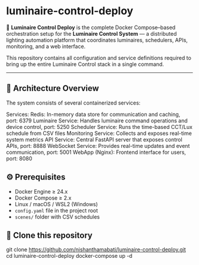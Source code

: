 # luminaire-control-deploy

🚀 **Luminaire Control Deploy** is the complete Docker Compose–based orchestration setup for the **Luminaire Control System** — a distributed lighting automation platform that coordinates luminaires, schedulers, APIs, monitoring, and a web interface.

This repository contains all configuration and service definitions required to bring up the entire Luminaire Control stack in a single command.

---

## 🧩 Architecture Overview

The system consists of several containerized services:

Services:
Redis: In-memory data store for communication and caching, port: 6379
Luminaire Service: Handles luminaire command operations and device control, port: 5250
Scheduler Service: Runs the time-based CCT/Lux schedule from CSV files
Monitoring Service: Collects and exposes real-time system metrics
API Service: Central FastAPI server that exposes control APIs, port: 8888
WebSocket Service: Provides real-time updates and event communication, port: 5001
WebApp (Nginx): Frontend interface for users, port: 8080

## ⚙️ Prerequisites

- Docker Engine ≥ 24.x  
- Docker Compose ≥ 2.x  
- Linux / macOS / WSL2 (Windows)  
- `config.yaml` file in the project root  
- `scenes/` folder with CSV schedules

## 🚀 Clone this repository
git clone https://github.com/nishanthamabati/luminaire-control-deploy.git
cd luminaire-control-deploy
docker-compose up -d
